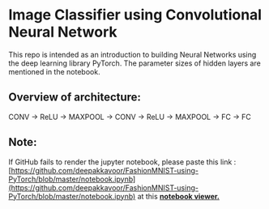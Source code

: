 # Image Classifier using Convolutional Neural Network
This repo is intended as an introduction to building Neural Networks using the deep learning library PyTorch. The parameter sizes of hidden layers are mentioned in the notebook.

## Overview of architecture:
CONV -> ReLU -> MAXPOOL -> CONV -> ReLU -> MAXPOOL -> FC -> FC

## Note:
If GitHub fails to render the jupyter notebook, please paste this link :
[https://github.com/deepakkavoor/FashionMNIST-using-PyTorch/blob/master/notebook.ipynb](https://github.com/deepakkavoor/FashionMNIST-using-PyTorch/blob/master/notebook.ipynb) 
at this [<b>notebook viewer.</b>](https://nbviewer.jupyter.org/)

